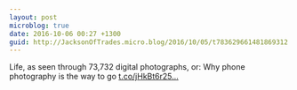 ```yaml
---
layout: post
microblog: true
date: 2016-10-06 00:27 +1300
guid: http://JacksonOfTrades.micro.blog/2016/10/05/t783629661481869312.html
---
```

Life, as seen through 73,732 digital photographs, or: Why phone photography is the way to go [t.co/jHkBt6r25...](https://t.co/jHkBt6r25O)
